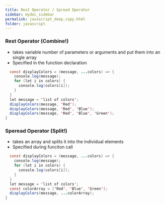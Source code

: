 ```yaml
---
title: Rest Operator / Spread Operator
sidebar: mydoc_sidebar
permalink: javascript_deep_copy.html
folder: javascript
---
```


### Rest Operator (Combine!)
- takes variable number of parameters or arguments and put them into an single array
- Specified in the function declaration

```java
  const displayColors = (message, ...colors) => {
    console.log(message);
    for (let i in colors) {
      console.log(colors[i]);
    }
  }
  let message = 'list of colors';
  displayColors(message, 'Red');
  displayColors(message, 'Red', 'Blue');
  displayColors(message, 'Red', 'Blue', 'Green');
}
```

### Speread Operator (Split!)
- takes an array and splits it into the individual elements
- Specified during funciton call

```java
  const displayColors = (message, ...colors) => {
    console.log(message);
    for (let i in colors) {
      console.log(colors[i]);
    }
  }
  let message = 'list of colors';
  const colorArray = ['Red', 'Blue', 'Green'];
  displayColors(message, ...colorArray);
}
```